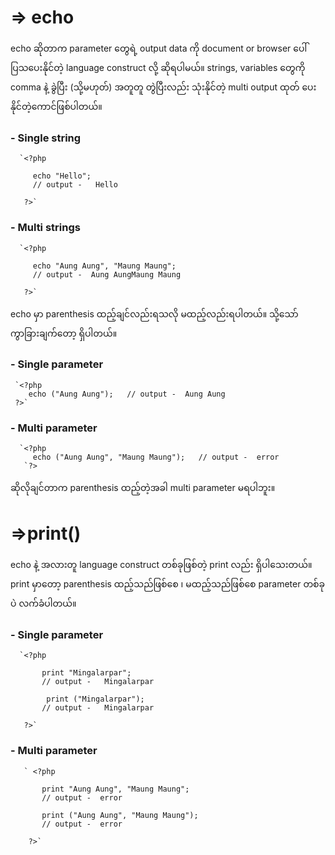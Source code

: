 # => echo
  echo ဆိုတာက parameter တွေရဲ့  output data ကို document or browser ပေါ် ပြသပေးနိုင်တဲ့ language construct လို့ ဆိုရပါမယ်။ strings, variables တွေကို comma နဲ့ ခွဲပြီး   (သို့မဟုတ်)  အတူတူ တွဲပြီးလည်း သုံးနိုင်တဲ့ multi output ထုတ် ပေးနိုင်တဲ့ကောင်ဖြစ်ပါတယ်။

### - Single string 

      `<?php

         echo "Hello";
         // output -   Hello 

       ?>`
### - Multi strings 

      `<?php

         echo "Aung Aung", "Maung Maung"; 
         // output -  Aung AungMaung Maung 

       ?>`

  echo မှာ parenthesis ထည့်ချင်လည်းရသလို မထည့်လည်းရပါတယ်။ သို့သော် ကွာခြားချက်တော့ ရှိပါတယ်။ 

### - Single parameter 

     `<?php
        echo ("Aung Aung");   // output -  Aung Aung  
     ?>`

### - Multi parameter

      `<?php
         echo ("Aung Aung", "Maung Maung");   // output -  error 
       `?>

  ဆိုလိုချင်တာက parenthesis ထည့်တဲ့အခါ multi parameter မရပါဘူး။ 


###


# =>print() 

   echo နဲ့ အလားတူ language construct တစ်ခုဖြစ်တဲ့ print လည်း ရှိပါသေးတယ်။ print မှာတော့ parenthesis ထည့်သည်ဖြစ်စေ ၊ မထည့်သည်ဖြစ်စေ parameter တစ်ခုပဲ လက်ခံပါတယ်။ 

 ### - Single parameter 

      `<?php

           print "Mingalarpar";
           // output -   Mingalarpar 

            print ("Mingalarpar");
           // output -   Mingalarpar 

       ?>`


### - Multi parameter 

       ` <?php

           print "Aung Aung", "Maung Maung"; 
           // output -  error  

           print ("Aung Aung", "Maung Maung"); 
           // output -  error 

        ?>`

